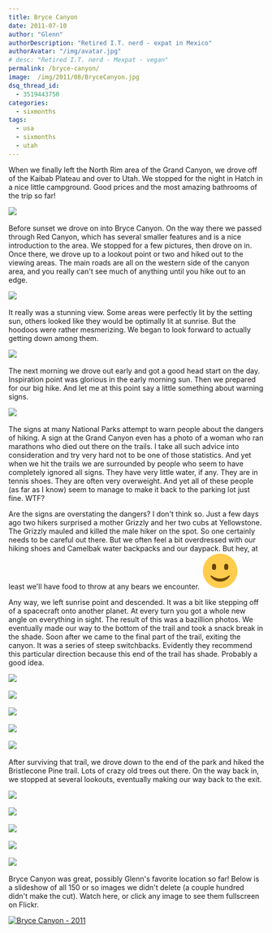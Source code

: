 ```yaml
---
title: Bryce Canyon
date: 2011-07-10
author: "Glenn"
authorDescription: "Retired I.T. nerd - expat in Mexico"
authorAvatar: "/img/avatar.jpg"
# desc: "Retired I.T. nerd - Mexpat - vegan"
permalink: /bryce-canyon/
image:  /img/2011/08/BryceCanyon.jpg
dsq_thread_id:
  - 3519443750
categories:
  - sixmonths
tags:
  - usa
  - sixmonths
  - utah
---
```

When we finally left the North Rim area of the Grand Canyon, we drove off of the Kaibab Plateau and over to Utah. We stopped for the night in Hatch in a nice little campground. Good prices and the most amazing bathrooms of the trip so far!

![](https://live.staticflickr.com/65535/47856022112_fdabbb15d7_n.jpg)

Before sunset we drove on into Bryce Canyon. On the way there we passed through Red Canyon, which has several smaller features and is a nice introduction to the area. We stopped for a few pictures, then drove on in. Once there, we drove up to a lookout point or two and hiked out to the viewing areas. The main roads are all on the western side of the canyon area, and you really can't see much of anything until you hike out to an edge.

![](https://live.staticflickr.com/65535/47850295972_53b7bf32e6_z.jpg)

It really was a stunning view. Some areas were perfectly lit by the setting sun, others looked like they would be optimally lit at sunrise. But the hoodoos were rather mesmerizing. We began to look forward to actually getting down among them.

![](https://live.staticflickr.com/65535/46986266275_30a0cb373b_h.jpg)

The next morning we drove out early and got a good head start on the day. Inspiration point was glorious in the early morning sun. Then we prepared for our big hike. And let me at this point say a little something about warning signs.

![](https://live.staticflickr.com/65535/46986266395_36ad475e62_h.jpg)

The signs at many National Parks attempt to warn people about the dangers of hiking. A sign at the Grand Canyon even has a photo of a woman who ran marathons who died out there on the trails. I take all such advice into consideration and try very hard not to be one of those statistics. And yet when we hit the trails we are surrounded by people who seem to have completely ignored all signs. They have very little water, if any. They are in tennis shoes. They are often very overweight. And yet all of these people (as far as I know) seem to manage to make it back to the parking lot just fine. WTF?

Are the signs are overstating the dangers? I don't think so. Just a few days ago two hikers surprised a mother Grizzly and her two cubs at Yellowstone. The Grizzly mauled and killed the male hiker on the spot. So one certainly needs to be careful out there. But we often feel a bit overdressed with our hiking shoes and Camelbak water backpacks and our daypack. But hey, at least we'll have food to throw at any bears we encounter. ![](/img/simple-smile.png)

Any way, we left sunrise point and descended. It was a bit like stepping off of a spacecraft onto another planet. At every turn you got a whole new angle on everything in sight. The result of this was a bazillion photos. We eventually made our way to the bottom of the trail and took a snack break in the shade. Soon after we came to the final part of the trail, exiting the canyon. It was a series of steep switchbacks. Evidently they recommend this particular direction because this end of the trail has shade. Probably a good idea.

![](https://live.staticflickr.com/65535/47112903344_56a2da5dca_c.jpg)

![](https://live.staticflickr.com/65535/46986207905_84afa8d8e7_h.jpg)

![](https://live.staticflickr.com/65535/40935727413_f96b5ea0b2_n.jpg)

![](https://live.staticflickr.com/65535/40935714963_5615b189a7_h.jpg)

![](https://live.staticflickr.com/65535/40935714783_9fc18810ca_z.jpg)

After surviving that trail, we drove down to the end of the park and hiked the Bristlecone Pine trail. Lots of crazy old trees out there. On the way back in, we stopped at several lookouts, eventually making our way back to the exit.

![](https://live.staticflickr.com/65535/46986358405_874e8b1aa5_c.jpg)

![](https://live.staticflickr.com/65535/47113002994_eca6b0c827_h.jpg)

![](https://live.staticflickr.com/65535/47112793244_2527208685_n.jpg)

![](https://live.staticflickr.com/65535/40935861413_70583b1c6a_h.jpg)

![](https://live.staticflickr.com/65535/47902405831_cc1eccccd0_h.jpg)

Bryce Canyon was great, possibly Glenn's favorite location so far! Below is a slideshow of all 150 or so images we didn't delete (a couple hundred didn't make the cut). Watch here, or click any image to see them fullscreen on Flickr.

<a data-flickr-embed="true" data-header="true" data-footer="true"  href="https://www.flickr.com/photos/vagabondians/albums/72157691556337583" title="Bryce Canyon - 2011"><img src="https://live.staticflickr.com/65535/47112793244_2527208685_c.jpg" width="800" height="600" alt="Bryce Canyon - 2011"></a><script async src="//embedr.flickr.com/assets/client-code.js" charset="utf-8"></script>